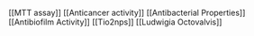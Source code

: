 [[MTT assay]]
[[Anticancer activity]]
[[Antibacterial Properties]]
[[Antibiofilm Activity]]
[[Tio2nps]]
[[Ludwigia Octovalvis]]
